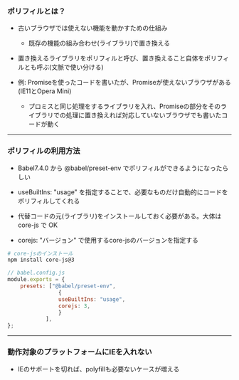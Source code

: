 ### ポリフィルとは？

- 古いブラウザでは使えない機能を動かすための仕組み
    - 既存の機能の組み合わせ(ライブラリ)で置き換える

- 置き換えるライブラリをポリフィルと呼び、置き換えること自体をポリフィルとも呼ぶ(文脈で使い分ける)

- 例: Promiseを使ったコードを書いたが、Promiseが使えないブラウザがある(IE11とOpera Mini)
    - プロミスと同じ処理をするライブラリを入れ、Promiseの部分をそのライブラリでの処理に置き換えれば対応していないブラウザでも書いたコードが動く

---

### ポリフィルの利用方法

- Babel7.4.0 から @babel/preset-env でポリフィルができるようになったらしい


- useBuiltIns: "usage" を指定することで、必要なものだけ自動的にコードをポリフィルしてくれる

- 代替コードの元(ライブラリ)をインストールしておく必要がある。大体は core-js で OK

- corejs: "バージョン" で使用するcore-jsのバージョンを指定する

```bash
# core-jsのインストール
npm install core-js@3
```

```js
// babel.config.js
module.exports = {
    presets: ["@babel/preset-env", 
                {
                useBuiltIns: "usage",
                corejs: 3,
                }
            ],
};
```

---

### 動作対象のプラットフォームにIEを入れない

- IEのサポートを切れば、polyfillも必要ないケースが増える
